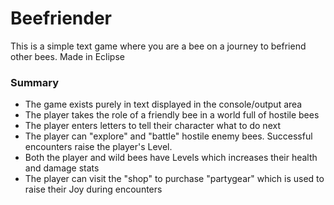 # Beefriender
This is a simple text game where you are a bee on a journey to befriend other bees. Made in Eclipse

### Summary
- The game exists purely in text displayed in the console/output area
- The player takes the role of a friendly bee in a world full of hostile bees
- The player enters letters to tell their character what to do next
- The player can "explore" and "battle" hostile enemy bees. Successful encounters raise the player's Level.
- Both the player and wild bees have Levels which increases their health and damage stats
- The player can visit the "shop" to purchase "partygear" which is used to raise their Joy during encounters
